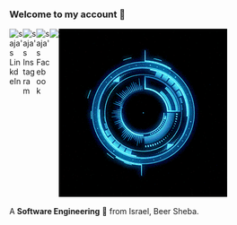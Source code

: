 ### Welcome to my account 👋
<img src="https://github.com/Saja5050/Saja5050/blob/main/my_intro.gif" alt="👋 Hi there! I'm Saja " title="👋 Hi there! I'm Saja"/>
<a href="https://www.linkedin.com/in/saja-abu-krenat-2040a6177/">
  <img align="left" alt="saja's LinkdeIn" width="24px" src="https://cdn.jsdelivr.net/npm/simple-icons@v3/icons/linkedin.svg" />
</a>
<a href="https://www.instagram.com/saja.ib98/">
  <img align="left" alt="saja's Instagram" width="24px" src="https://cdn.jsdelivr.net/npm/simple-icons@v3/icons/instagram.svg" />
</a>
<a href="https://www.facebook.com/">
  <img align="left" alt="saja's Facebook" width="24px" src="https://cdn.jsdelivr.net/npm/simple-icons@v3/icons/facebook.svg" />
</a>
<img src="https://komarev.com/ghpvc/?username=Serfati&color=blueviolet" align="left">
<br>

A **Software Engineering** 🚀 from Israel, Beer Sheba.




